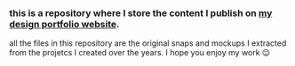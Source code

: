 ### this is a repository where I store the content I publish on [my design portfolio website](https://yotamguttman.eu).

all the files in this repository are the original snaps and mockups I extracted from the projetcs I created over the years.
I hope you enjoy my work 😉
